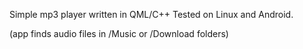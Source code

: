  Simple mp3 player written in QML/C++
 Tested on Linux and Android.
 
 (app finds audio files in /Music or /Download folders)
